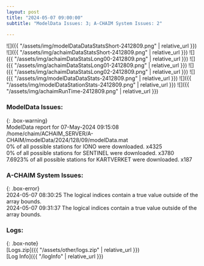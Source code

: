 ```yaml
---
layout: post
title: "2024-05-07 09:00:00"
subtitle: "ModelData Issues: 3; A-CHAIM System Issues: 2"

---
```


![]({{ "/assets/img/modelDataDataStatsShort-2412809.png" | relative_url }})
![]({{ "/assets/img/achaimDataStatsShort-2412809.png" | relative_url }})
![]({{ "/assets/img/achaimDataStatsLong00-2412809.png" | relative_url }})
![]({{ "/assets/img/achaimDataStatsLong01-2412809.png" | relative_url }})
![]({{ "/assets/img/achaimDataStatsLong02-2412809.png" | relative_url }})
![]({{ "/assets/img/modelDataDataStats-2412809.png" | relative_url }})
![]({{ "/assets/img/modelDataStationStats-2412809.png" | relative_url }})
![]({{ "/assets/img/achaimRunTime-2412809.png" | relative_url }})


### ModelData Issues:  
  
{: .box-warning}  
 ModelData report for 07-May-2024 09:15:08   
 /home/chaim/ACHAIM_SERVER/A-CHAIM/modelData/2024/128/09/modelData.mat   
 0% of all possible stations for IONO were downloaded. x4325   
 0% of all possible stations for SENTINEL were downloaded. x3780   
 7.6923% of all possible stations for KARTVERKET were downloaded. x187   
  
### A-CHAIM System Issues:  
  
{: .box-error}  
2024-05-07 08:30:25 The logical indices contain a true value outside of the array bounds.  
2024-05-07 09:31:37 The logical indices contain a true value outside of the array bounds.  

### Logs:  
  
{: .box-note}  
[Logs.zip]({{ "/assets/other/logs.zip" | relative_url }})  
[Log Info]({{ "/logInfo" | relative_url }})  
